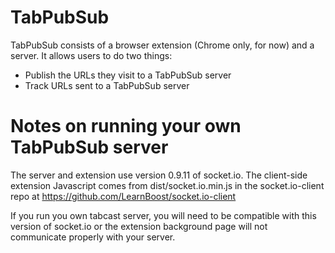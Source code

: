 # TabPubSub

TabPubSub consists of a browser extension (Chrome only, for now) and a
server. It allows users to do two things:

* Publish the URLs they visit to a TabPubSub server
* Track URLs sent to a TabPubSub server


# Notes on running your own TabPubSub server

The server and extension use version 0.9.11 of socket.io. The client-side
extension Javascript comes from dist/socket.io.min.js in the
socket.io-client repo at https://github.com/LearnBoost/socket.io-client

If you run you own tabcast server, you will need to be compatible with this
version of socket.io or the extension background page will not communicate
properly with your server.
